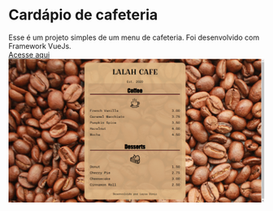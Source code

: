 # Cardápio de cafeteria

Esse é um projeto simples de um menu de cafeteria. Foi desenvolvido com Framework VueJs.
<br>
<a href="https://santosdlaysa.github.io/lay-coffe/">Acesse aqui</a>
<br>
<img src="./lalah-coffee.png" alt="imagem-do-cardapio"/>

